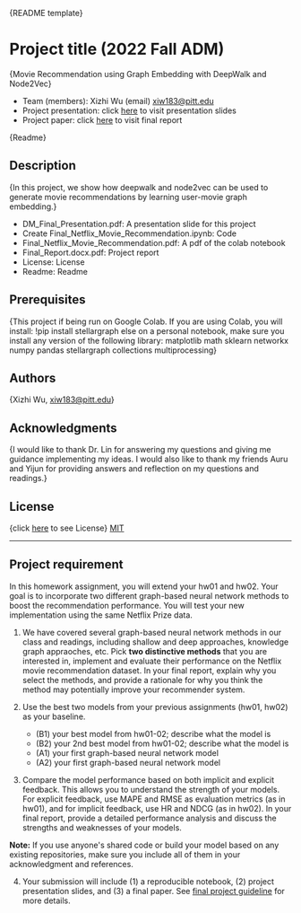 {README template}

# Project title (2022 Fall ADM)
{Movie Recommendation using Graph Embedding with DeepWalk and Node2Vec}

* Team (members): Xizhi Wu (email) xiw183@pitt.edu
* Project presentation: click [here](DM_Final_Presentation.pdf) to visit presentation slides
* Project paper: click [here](Final_Report.docx.pdf) to visit final report


{Readme}

## Description
{In this project, we show how deepwalk and node2vec can be used to generate movie recommendations by learning user-movie graph embedding.}
* DM_Final_Presentation.pdf: A presentation slide for this project
* Create Final_Netflix_Movie_Recommendation.ipynb: Code
* Final_Netflix_Movie_Recommendation.pdf: A pdf of the colab notebook
* Final_Report.docx.pdf: Project report
* License: License
* Readme: Readme

## Prerequisites
{This project if being run on Google Colab.
If you are using Colab, you will install: !pip install stellargraph
else on a personal notebook, make sure you install any version of the following library: 
matplotlib
math
sklearn
networkx
numpy
pandas
stellargraph
collections
multiprocessing}

## Authors
{Xizhi Wu, xiw183@pitt.edu}

## Acknowledgments
{I would like to thank Dr. Lin for answering my questions and giving me guidance implementing my ideas. 
I would also like to thank my friends Auru and Yijun for providing answers and reflection on my questions and readings.}

## License
{click [here](License) to see License}
[MIT](https://choosealicense.com/licenses/mit/)

------------------------------

## Project requirement 

In this homework assignment, you will extend your hw01 and hw02. Your goal is to incorporate two different graph-based neural network methods to boost the recommendation performance. You will test your new implementation using the same Netflix Prize data.

1. We have covered several graph-based neural network methods in our class and readings, including shallow and deep approaches, knowledge graph appraoches, etc. Pick **two distinctive methods** that you are interested in, implement and evaluate their performance on the Netflix movie recommendation dataset. In your final report, explain why you select the methods, and provide a rationale for why you think the method may potentially improve your recommender system.
2. Use the best two models from your previous assignments (hw01, hw02) as your baseline.
    * (B1) your best model from hw01-02; describe what the model is
    * (B2) your 2nd best model from hw01-02; describe what the model is
    * (A1) your first graph-based neural network model
    * (A2) your first graph-based neural network model

3. Compare the model performance based on both implicit and explicit feedback. This allows you to understand the strength of your models. For explicit feedback, use MAPE and RMSE as evaluation metrics (as in hw01), and for implicit feedback, use HR and NDCG (as in hw02). In your final report, provide a detailed performance analysis and discuss the strengths and weaknesses of your models.

**Note:**  If you use anyone's shared code or build your model based on any existing repositories, make sure you include all of them in your acknowledgment and references.

4. Your submission will include (1) a reproducible notebook, (2) project presentation slides, and (3) a final paper. See [final project guideline](https://drive.google.com/file/d/1OFsUgGk7FOYi8qJ4fv7_4J5IA-bRMsU_/view?usp=share_link) for more details.
